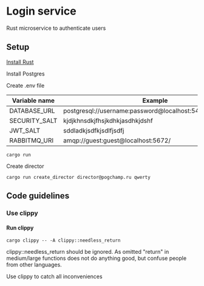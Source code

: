 # Login service
Rust microservice to authenticate users

## Setup
[Install Rust](https://www.rust-lang.org/tools/install)

Install Postgres

Create .env file

| Variable name | Example                                                     |
|---------------|-------------------------------------------------------------|
| DATABASE_URL  | postgresql://username:password@localhost:5432/login_service |
| SECURITY_SALT | kjdjkhnsdkjfhsjkdhkjasdhkjdshf                              |
| JWT_SALT      | sddladkjsdfkjsdlfjsdfj                                      |
| RABBITMQ_URI  | amqp://guest:guest@localhost:5672/                          |

```
cargo run
```

Create director
```
cargo run create_director director@pogchamp.ru qwerty
```

## Code guidelines

### Use clippy
#### Run clippy
```
cargo clippy -- -A clippy::needless_return
```

clippy::needless_return should be ignored.
As omitted "return" in medium/large functions does not do anything good, but confuse people from other languages.

Use clippy to catch all inconveniences
